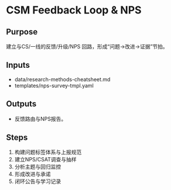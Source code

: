 # CSM Feedback Loop & NPS

## Purpose

建立与CS/一线的反馈/升级/NPS 回路，形成“问题→改进→证据”节拍。

## Inputs

- data/research-methods-cheatsheet.md
- templates/nps-survey-tmpl.yaml

## Outputs

- 反馈路由与NPS报告。

## Steps

1. 构建问题标签体系与上报规范
2. 建立NPS/CSAT调查与抽样
3. 分析主题与回归监控
4. 形成改进与承诺
5. 闭环公告与学习记录

